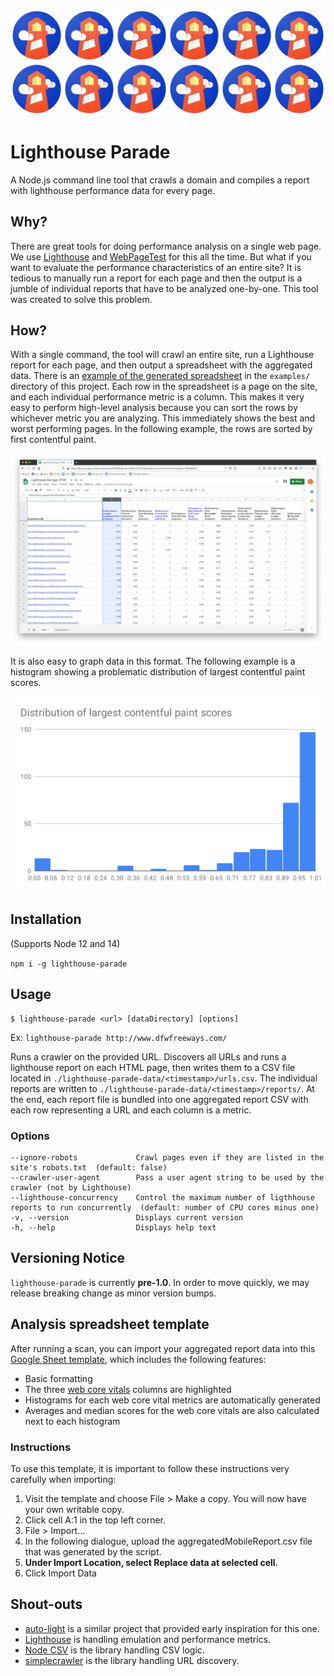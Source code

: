 ![Lighthouse Parade Hero Image](./assets/hero.svg)

# Lighthouse Parade

A Node.js command line tool that crawls a domain and compiles a report with lighthouse performance data for every page.

## Why?

There are great tools for doing performance analysis on a single web page. We use [Lighthouse](https://developers.google.com/web/tools/lighthouse) and [WebPageTest](https://webpagetest.org/) for this all the time. But what if you want to evaluate the performance characteristics of an entire site? It is tedious to manually run a report for each page and then the output is a jumble of individual reports that have to be analyzed one-by-one. This tool was created to solve this problem.

## How?

With a single command, the tool will crawl an entire site, run a Lighthouse report for each page, and then output a spreadsheet with the aggregated data. There is an [example of the generated spreadsheet](./examples/exampleAggregatedMobileReport.csv) in the `examples/` directory of this project. Each row in the spreadsheet is a page on the site, and each individual performance metric is a column. This makes it very easy to perform high-level analysis because you can sort the rows by whichever metric you are analyzing. This immediately shows the best and worst performing pages. In the following example, the rows are sorted by first contentful paint.

![Lighthouse data from multiple reports aggregated into a single spreadsheet](./assets/lighthouse-data-by-lcp.png)

It is also easy to graph data in this format. The following example is a histogram showing a problematic distribution of largest contentful paint scores.

![Histogram showing LCP scores](./assets/lcp_histogram.svg)

## Installation

(Supports Node 12 and 14)

`npm i -g lighthouse-parade`

## Usage

```
$ lighthouse-parade <url> [dataDirectory] [options]
```

Ex: `lighthouse-parade http://www.dfwfreeways.com/`

Runs a crawler on the provided URL. Discovers all URLs and runs a lighthouse report on each HTML page, then writes them to a CSV file located in `./lighthouse-parade-data/<timestamp>/urls.csv`. The individual reports are written to `./lighthouse-parade-data/<timestamp>/reports/`. At the end, each report file is bundled into one aggregated report CSV with each row representing a URL and each column is a metric.

### Options

```
--ignore-robots             Crawl pages even if they are listed in the site's robots.txt  (default: false)
--crawler-user-agent        Pass a user agent string to be used by the crawler (not by Lighthouse)
--lighthouse-concurrency    Control the maximum number of ligthhouse reports to run concurrently  (default: number of CPU cores minus one)
-v, --version               Displays current version
-h, --help                  Displays help text
```

## Versioning Notice

`lighthouse-parade` is currently **pre-1.0**. In order to move quickly, we may release breaking change as minor version bumps.

## Analysis spreadsheet template

After running a scan, you can import your aggregated report data into this [Google Sheet template](https://docs.google.com/spreadsheets/d/1n2VtFjLH5PzVQ-PCGCHc03ZFO79OT7CU_2lsMc6jFUI), which includes the following features:

- Basic formatting
- The three [web core vitals](https://web.dev/vitals/) columns are highlighted
- Histograms for each web core vital metrics are automatically generated
- Averages and median scores for the web core vitals are also calculated next to each histogram

### Instructions

To use this template, it is important to follow these instructions very carefully when importing:

1. Visit the template and choose File > Make a copy. You will now have your own writable copy.
1. Click cell A:1 in the top left corner.
1. File > Import...
1. In the following dialogue, upload the aggregatedMobileReport.csv file that was generated by the script.
1. **Under Import Location, select Replace data at selected cell**.
1. Click Import Data

## Shout-outs

- [auto-light](https://github.com/TGiles/auto-lighthouse) is a similar project that provided early inspiration for this one.
- [Lighthouse](https://github.com/GoogleChrome/lighthouse) is handling emulation and performance metrics.
- [Node CSV](https://csv.js.org/) is the library handling CSV logic.
- [simplecrawler](https://github.com/simplecrawler/simplecrawler) is the library handling URL discovery.
